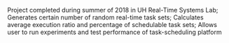 Project completed during summer of 2018 in UH Real-Time Systems Lab; Generates certain number of random real-time task sets;
Calculates average execution ratio and percentage of schedulable task sets; Allows user to run experiments and test performance
of task-scheduling platform
